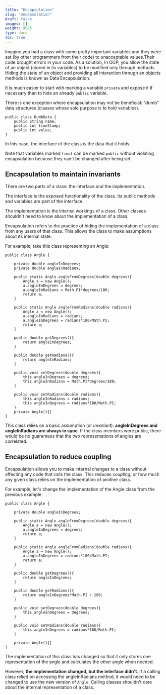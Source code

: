 ```yaml
---
title: "Encapsulation"
slug: "encapsulation"
draft: false
images: []
weight: 9925
type: docs
toc: true
---
```


Imagine you had a class with some pretty important variables and they were set (by other programmers from their code) to unacceptable values.Their code brought errors in your code. As a solution, In OOP, you allow the state of an object (stored in its variables) to be modified only through methods. Hiding the state of an object and providing all interaction through an objects methods is known as Data Encapsulation.

It is much easier to start with marking a variable `private` and expose it if necessary than to hide an already `public` variable. 

There is one exception where encapsulation may not be beneficial: "dumb" data structures (classes whose sole purpose is to hold variables).

    public class DumbData {
        public String name;
        public int timeStamp;
        public int value;
    }

In this case, the interface of the class *is* the data that it holds.

Note that variables marked `final` can be marked `public` without violating encapsulation because they can't be changed after being set.

## Encapsulation to maintain invariants
There are two parts of a class: the interface and the implementation.

The interface is the exposed functionality of the class. Its public methods and variables are part of the interface. 

The implementation is the internal workings of a class. Other classes shouldn't need to know about the implementation of a class.

Encapsulation refers to the practice of hiding the implementation of a class from any users of that class. This allows the class to make assumptions about its internal state.

For example, take this class representing an Angle:

    public class Angle {
        
        private double angleInDegrees;
        private double angleInRadians;
        
        public static Angle angleFromDegrees(double degrees){
            Angle a = new Angle();
            a.angleInDegrees = degrees;
            a.angleInRadians = Math.PI*degrees/180;
            return a;
        }
        
        public static Angle angleFromRadians(double radians){
            Angle a = new Angle();
            a.angleInRadians = radians;
            a.angleInDegrees = radians*180/Math.PI;
            return a;
        }
        
        public double getDegrees(){
            return angleInDegrees;
        }
        
        public double getRadians(){
            return angleInRadians;
        }
        
        public void setDegrees(double degrees){
            this.angleInDegrees = degrees;
            this.angleInRadians = Math.PI*degrees/180;
        }
        
        public void setRadians(double radians){
            this.angleInRadians = radians;
            this.angleInDegrees = radians*180/Math.PI;
        }
        private Angle(){}
    }

This class relies on a basic assumption (or *invariant*): **angleInDegrees and angleInRadians are always in sync**. If the class members were public, there would be no guarantees that the two representations of angles are correlated.

## Encapsulation to reduce coupling
Encapsulation allows you to make internal changes to a class without affecting any code that calls the class. This reduces *coupling*, or how much any given class relies on the implementation of another class.

For example, let's change the implementation of the Angle class from the previous example:

    public class Angle {
        
        private double angleInDegrees;
        
        public static Angle angleFromDegrees(double degrees){
            Angle a = new Angle();
            a.angleInDegrees = degrees;
            return a;
        }
        
        public static Angle angleFromRadians(double radians){
            Angle a = new Angle();
            a.angleInDegrees = radians*180/Math.PI;
            return a;
        }
        
        public double getDegrees(){
            return angleInDegrees;
        }
        
        public double getRadians(){
            return angleInDegrees*Math.PI / 180;
        }
        
        public void setDegrees(double degrees){
            this.angleInDegrees = degrees;
        }
        
        public void setRadians(double radians){
            this.angleInDegrees = radians*180/Math.PI;
        }

        private Angle(){}
    }

The implementation of this class has changed so that it only stores one representation of the angle and calculates the other angle when needed. 

However, **the implementation changed, but the interface didn't**. If a calling class relied on accessing the angleInRadians method, it would need to be changed to use the new version of `Angle`. Calling classes shouldn't care about the internal representation of a class.

